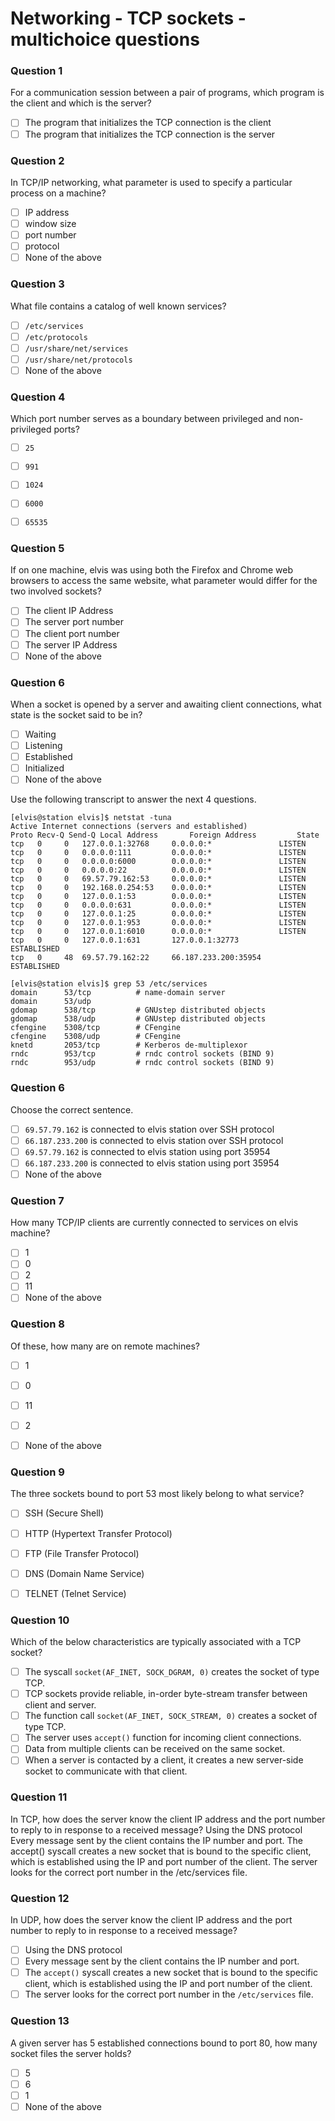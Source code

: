 # Networking - TCP sockets - multichoice questions

### Question 1

For a communication session between a pair of programs, which program is the client and which is the server?

- [ ] The program that initializes the TCP connection is the client
- [ ] The program that initializes the TCP connection is the server

### Question 2

In TCP/IP networking, what parameter is used to specify a particular process on a machine?

- [ ] IP address
- [ ] window size
- [ ] port number
- [ ] protocol
- [ ] None of the above

### Question 3

What file contains a catalog of well known services?

- [ ] `/etc/services`
- [ ] `/etc/protocols`
- [ ] `/usr/share/net/services`
- [ ] `/usr/share/net/protocols`
- [ ] None of the above

### Question 4

Which port number serves as a boundary between privileged and non-privileged ports?

- [ ] `25`
- [ ] `991`
- [ ] `1024`
- [ ] `6000`
- [ ] `65535`


### Question 5

If on one machine, elvis was using both the Firefox and Chrome web browsers to access the same
website, what parameter would differ for the two involved sockets?

- [ ] The client IP Address
- [ ] The server port number
- [ ] The client port number
- [ ] The server IP Address
- [ ] None of the above

### Question 6

When a socket is opened by a server and awaiting client connections, what state is the socket said
to be in?

- [ ] Waiting
- [ ] Listening
- [ ] Established
- [ ] Initialized
- [ ] None of the above

Use the following transcript to answer the next 4 questions.

```console
[elvis@station elvis]$ netstat -tuna
Active Internet connections (servers and established)
Proto Recv-Q Send-Q Local Address   	Foreign Address     	State
tcp   0  	0  	127.0.0.1:32768 	0.0.0.0:*           	LISTEN
tcp   0  	0  	0.0.0.0:111     	0.0.0.0:*           	LISTEN
tcp   0  	0  	0.0.0.0:6000    	0.0.0.0:*           	LISTEN
tcp   0  	0  	0.0.0.0:22      	0.0.0.0:*           	LISTEN
tcp   0  	0  	69.57.79.162:53 	0.0.0.0:*           	LISTEN
tcp   0  	0  	192.168.0.254:53	0.0.0.0:*           	LISTEN
tcp   0  	0  	127.0.0.1:53    	0.0.0.0:*           	LISTEN
tcp   0  	0  	0.0.0.0:631     	0.0.0.0:*           	LISTEN
tcp   0  	0  	127.0.0.1:25    	0.0.0.0:*           	LISTEN
tcp   0  	0  	127.0.0.1:953   	0.0.0.0:*           	LISTEN
tcp   0  	0  	127.0.0.1:6010  	0.0.0.0:*           	LISTEN
tcp   0  	0  	127.0.0.1:631   	127.0.0.1:32773     	ESTABLISHED
tcp   0  	48 	69.57.79.162:22 	66.187.233.200:35954	ESTABLISHED

[elvis@station elvis]$ grep 53 /etc/services
domain  	53/tcp       	# name-domain server
domain  	53/udp      	 
gdomap  	538/tcp      	# GNUstep distributed objects
gdomap  	538/udp      	# GNUstep distributed objects
cfengine	5308/tcp     	# CFengine
cfengine	5308/udp     	# CFengine
knetd   	2053/tcp     	# Kerberos de-multiplexor
rndc    	953/tcp      	# rndc control sockets (BIND 9)
rndc    	953/udp      	# rndc control sockets (BIND 9)
```

### Question 6

Choose the correct sentence.

- [ ] `69.57.79.162` is connected to elvis station over SSH protocol
- [ ] `66.187.233.200` is connected to elvis station over SSH protocol
- [ ] `69.57.79.162` is connected to elvis station using port 35954
- [ ] `66.187.233.200` is connected to elvis station using port 35954
- [ ] None of the above

### Question 7

How many TCP/IP clients are currently connected to services on elvis machine?

- [ ] 1
- [ ] 0
- [ ] 2
- [ ] 11
- [ ] None of the above

### Question 8

Of these, how many are on remote machines?

- [ ] 1
- [ ] 0
- [ ] 11
- [ ] 2
- [ ] None of the above


### Question 9

The three sockets bound to port 53 most likely belong to what service?

- [ ] SSH (Secure Shell)
- [ ] HTTP (Hypertext Transfer Protocol)
- [ ] FTP (File Transfer Protocol)
- [ ] DNS (Domain Name Service)
- [ ] TELNET (Telnet Service)


### Question 10

Which of the below characteristics are typically associated with a TCP socket?

- [ ] The syscall `socket(AF_INET, SOCK_DGRAM, 0)` creates the socket of type TCP.
- [ ] TCP sockets provide reliable, in-order byte-stream transfer between client and server.
- [ ] The function call `socket(AF_INET, SOCK_STREAM, 0)` creates a socket of type TCP.
- [ ] The server uses `accept()` function for incoming client connections.
- [ ] Data from multiple clients can be received on the same socket.
- [ ] When a server is contacted by a client, it creates a new server-side socket to communicate with that client.

### Question 11

In TCP, how does the server know the client IP address and the port number to reply to in response to a received message?
Using the DNS protocol
Every message sent by the client contains the IP number and port.
The accept() syscall creates a new socket that is bound to the specific client, which is established using the IP and port number of the client.
The server looks for the correct port number in the /etc/services file.

### Question 12

In UDP, how does the server know the client IP address and the port number to reply to in response to a received message?

- [ ] Using the DNS protocol
- [ ] Every message sent by the client contains the IP number and port.
- [ ] The `accept()` syscall creates a new socket that is bound to the specific client, which is established using the IP and port number of the client.
- [ ] The server looks for the correct port number in the `/etc/services` file.

### Question 13

A given server has 5 established connections bound to port 80, how many socket files the server holds?

- [ ] 5
- [ ] 6
- [ ] 1
- [ ] None of the above
